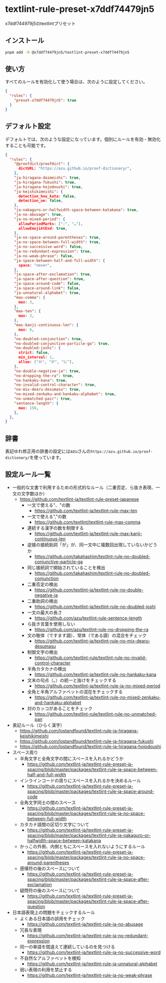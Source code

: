 # textlint-rule-preset-x7ddf74479jn5

x7ddf744979j5のtextlintプリセット

## インストール

```sh
pnpm add -D @x7ddf74479jn5/textlint-preset-x7ddf74479jn5
```

## 使い方

すべてのルールを有効化して使う場合は、次のように設定してください。

```json
{
  "rules": {
    "preset-x7ddf74479jn5": true
  }
}
```

## デフォルト設定

デフォルトでは、次のような設定になっています。個別にルールを有効・無効化することも可能です。

```json
{
  "rules": {
    "@proofdict/proofdict": {
      dictURL: "https://azu.github.io/proof-dictionary/",
    },
    "ja-hiragana-daimeishi": true,
    "ja-hiragana-fukushi": true,
    "ja-hiragana-hojodoushi": true,
    "ja-keishikimeishi": {
      detection_hou_kata: false,
      detection_ue: false,
    },
    "ja-nakaguro-or-halfwidth-space-between-katakana": true,
    "ja-no-abusage": true,
    "ja-no-mixed-period": {
      allowPeriodMarks: [":", "…"],
      allowEmojiAtEnd: true,
    },
    "ja-no-space-around-parentheses": true,
    "ja-no-space-between-full-width": true,
    "ja-no-successive-word": false,
    "ja-no-redundant-expression": true,
    "ja-no-weak-phrase": false,
    "ja-space-between-half-and-full-width": {
      space: "never",
    },
    "ja-space-after-exclamation": true,
    "ja-space-after-question": true,
    "ja-space-around-code": false,
    "ja-space-around-link": false,
    "ja-unnatural-alphabet": true,
    "max-comma": {
      max: 3,
    },
    "max-ten": {
      max: 3,
    },
    "max-kanji-continuous-len": {
      max: 6,
    },
    "no-doubled-conjunction": true,
    "no-doubled-conjunctive-particle-ga": true,
    "no-doubled-joshi": {
      strict: false,
      min_interval: 1,
      allow: ["か", "が", "に"],
    },
    "no-double-negative-ja": true,
    "no-dropping-the-ra": true,
    "no-hankaku-kana": true,
    "no-invalid-control-character": true,
    "no-mix-dearu-desumasu": true,
    "no-mixed-zenkaku-and-hankaku-alphabet": true,
    "no-unmatched-pair": true,
    "sentence-length": {
      max: 150,
    },  
  },
}


```

## 辞書

表記ゆれ修正用の辞書の設定にはazuさんの`https://azu.github.io/proof-dictionary/`を使っています。

## 設定ルール一覧

- 一般的な文書で利用するための形式的なルール（二重否定、ら抜き表現、一文の文字数ほか）
  - <https://github.com/textlint-ja/textlint-rule-preset-japanese>
    - 一文で使える"、"の数
      - <https://github.com/textlint-ja/textlint-rule-max-ten>
    - 一文で使える","の数
      - <https://github.com/textlint/textlint-rule-max-comma>
    - 連続する漢字の数を制限する
      - <https://github.com/textlint-ja/textlint-rule-max-kanji-continuous-len>
    - 逆接の接続助詞「が」が、同一文中に複数回出現していないかどうか
      - <https://github.com/takahashim/textlint-rule-no-doubled-conjunctive-particle-ga>
    - 同じ接続詞で開始されていることを検出
      - <https://github.com/takahashim/textlint-rule-no-doubled-conjunction>
    - 二重否定の検出
      - <https://github.com/textlint-ja/textlint-rule-no-double-negative-ja>
    - 二重助詞の検出
      - <https://github.com/textlint-ja/textlint-rule-no-doubled-joshi>
    - 一文の最大の長さ
      - <https://github.com/azu/textlint-rule-sentence-length>
    - ら抜き言葉を使用しない
      - <https://github.com/azu/textlint-rule-no-dropping-the-ra>
    - 文の敬体（ですます調）、常体（である調）の混合をチェック
      - <https://github.com/textlint-ja/textlint-rule-no-mix-dearu-desumasu>
    - 制御文字の検出
      - <https://github.com/textlint-rule/textlint-rule-no-invalid-control-character>
    - 半角カタカナの検出
      - <https://github.com/textlint-ja/textlint-rule-no-hankaku-kana>
    - 文末の句点（。）の統一と抜けをチェックする
      - <https://github.com/textlint-ja/textlint-rule-ja-no-mixed-period>
    - 全角と半角アルファベットの混在をチェックする
      - <https://github.com/textlint-ja/textlint-rule-no-mixed-zenkaku-and-hankaku-alphabet>
    - 対のカッコがあることをチェック
      - <https://github.com/textlint-rule/textlint-rule-no-unmatched-pair>
- 表記ルール（ひらく漢字）
  - <https://github.com/lostandfound/textlint-rule-ja-hiragana-keishikimeishi>
  - <https://github.com/lostandfound/textlint-rule-ja-hiragana-fukushi>
  - <https://github.com/lostandfound/textlint-rule-ja-hiragana-hojodoushi>
- スペース周り
  - 半角文字と全角文字の間にスペースを入れるかどうか
    - <https://github.com/textlint-ja/textlint-rule-preset-ja-spacing/blob/master/packages/textlint-rule-ja-space-between-half-and-full-width>
  - インラインコードの周りにスペースを入れるかを決めるルール
    - <https://github.com/textlint-ja/textlint-rule-preset-ja-spacing/blob/master/packages/textlint-rule-ja-space-around-code>
  - 全角文字同士の間のスペース
    - <https://github.com/textlint-ja/textlint-rule-preset-ja-spacing/blob/master/packages/textlint-rule-ja-no-space-between-full-width>
  - カタカナ語間の区切り文字について
    - <https://github.com/textlint-ja/textlint-rule-preset-ja-spacing/blob/master/packages/textlint-rule-ja-nakaguro-or-halfwidth-space-between-katakana>
  - かっこの外側、内側ともにスペースを入れないようにするルール
    - <https://github.com/textlint-ja/textlint-rule-preset-ja-spacing/blob/master/packages/textlint-rule-ja-no-space-around-parentheses>
  - 感嘆符の後のスペースについて
    - <https://github.com/textlint-ja/textlint-rule-preset-ja-spacing/blob/master/packages/textlint-rule-ja-space-after-exclamation>
  - 疑問符の後のスペースについて
    - <https://github.com/textlint-ja/textlint-rule-preset-ja-spacing/blob/master/packages/textlint-rule-ja-space-after-question>
- 日本語表現上の問題をチェックするルール
  - よくある日本語の誤用をチェック
    - <https://github.com/textlint-ja/textlint-rule-ja-no-abusage>
  - 冗長な表現
    - <https://github.com/textlint-ja/textlint-rule-ja-no-redundant-expression>
  - 同一の単語を間違えて連続しているのを見つける
    - <https://github.com/textlint-ja/textlint-rule-ja-no-successive-word>
  - 不自然なアルファベットを検知
    - <https://github.com/textlint-ja/textlint-rule-ja-unnatural-alphabet>
  - 弱い表現の利用を禁止する
    - <https://github.com/textlint-ja/textlint-rule-ja-no-weak-phrase>
